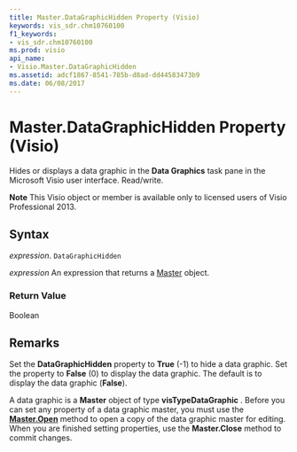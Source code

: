 ```yaml
---
title: Master.DataGraphicHidden Property (Visio)
keywords: vis_sdr.chm10760100
f1_keywords:
- vis_sdr.chm10760100
ms.prod: visio
api_name:
- Visio.Master.DataGraphicHidden
ms.assetid: adcf1867-8541-785b-d8ad-dd44583473b9
ms.date: 06/08/2017
---
```



# Master.DataGraphicHidden Property (Visio)

Hides or displays a data graphic in the  **Data Graphics** task pane in the Microsoft Visio user interface. Read/write.


 **Note**  This Visio object or member is available only to licensed users of Visio Professional 2013.


## Syntax

 _expression_. `DataGraphicHidden`

 _expression_ An expression that returns a [Master](./Visio.Master.md) object.


### Return Value

Boolean


## Remarks

Set the  **DataGraphicHidden** property to **True** (-1) to hide a data graphic. Set the property to **False** (0) to display the data graphic. The default is to display the data graphic (**False**).

A data graphic is a  **Master** object of type **visTypeDataGraphic** . Before you can set any property of a data graphic master, you must use the **[Master.Open](Visio.Master.Open.md)** method to open a copy of the data graphic master for editing. When you are finished setting properties, use the **Master.Close** method to commit changes.


